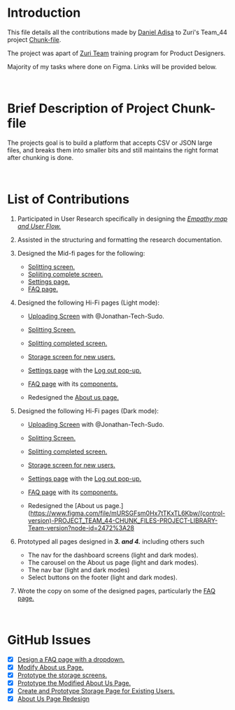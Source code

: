 # Introduction
This file details all the contributions made by [Daniel Adisa](https://github.com/danielbriggz) to Zuri's Team_44 project [Chunk-file](https://github.com/zuri-training/Team-44_Chunk-file).

The project was apart of [Zuri Team](https://github.com/zuri-training) training program for Product Designers. 

Majority of my tasks where done on Figma. Links will be provided below.

<br>

# Brief Description of Project Chunk-file
The projects goal is to build a platform that accepts CSV or JSON large files, and breaks them into smaller bits and still maintains the right format after chunking is done.

<br>

# List of Contributions
1. Participated in User Research specifically in designing the [_Empathy map and User Flow._](https://www.figma.com/file/mURSGFsm0Hx7tTKxTL6Kbw/(control-version)-PROJECT_TEAM_44-CHUNK_FILES-PROJECT-LIBRARY-Team-version?node-id=2477%3A34253)

2. Assisted in the structuring and formatting the research documentation.

3. Designed the Mid-fi pages for the following:
   - [Splitting screen.](https://www.figma.com/file/mURSGFsm0Hx7tTKxTL6Kbw/(control-version)-PROJECT_TEAM_44-CHUNK_FILES-PROJECT-LIBRARY-Team-version?node-id=1859%3A6792)
   - [Spliiting complete screen.](https://www.figma.com/file/mURSGFsm0Hx7tTKxTL6Kbw/(control-version)-PROJECT_TEAM_44-CHUNK_FILES-PROJECT-LIBRARY-Team-version?node-id=1859%3A6798)
   - [Settings page.](https://www.figma.com/file/mURSGFsm0Hx7tTKxTL6Kbw/(control-version)-PROJECT_TEAM_44-CHUNK_FILES-PROJECT-LIBRARY-Team-version?node-id=1859%3A6812)
   - [FAQ page.](https://www.figma.com/file/mURSGFsm0Hx7tTKxTL6Kbw/(control-version)-PROJECT_TEAM_44-CHUNK_FILES-PROJECT-LIBRARY-Team-version?node-id=2043%3A14358) 

4. Designed the following Hi-Fi pages (Light mode):
   - [Uploading Screen](https://www.figma.com/file/mURSGFsm0Hx7tTKxTL6Kbw/(control-version)-PROJECT_TEAM_44-CHUNK_FILES-PROJECT-LIBRARY-Team-version?node-id=2472%3A36136) with @Jonathan-Tech-Sudo.
  
   - [Splitting Screen.](https://www.figma.com/file/mURSGFsm0Hx7tTKxTL6Kbw/(control-version)-PROJECT_TEAM_44-CHUNK_FILES-PROJECT-LIBRARY-Team-version?node-id=2472%3A36538)  

   - [Splitting completed screen.](https://www.figma.com/file/mURSGFsm0Hx7tTKxTL6Kbw/(control-version)-PROJECT_TEAM_44-CHUNK_FILES-PROJECT-LIBRARY-Team-version?node-id=2472%3A36322) 

   - [Storage screen for new users.](https://www.figma.com/file/mURSGFsm0Hx7tTKxTL6Kbw/(control-version)-PROJECT_TEAM_44-CHUNK_FILES-PROJECT-LIBRARY-Team-version?node-id=2472%3A35508)

   - [Settings page](https://www.figma.com/file/mURSGFsm0Hx7tTKxTL6Kbw/(control-version)-PROJECT_TEAM_44-CHUNK_FILES-PROJECT-LIBRARY-Team-version?node-id=2472%3A35820) with the [Log out pop-up.](https://www.figma.com/file/mURSGFsm0Hx7tTKxTL6Kbw/(control-version)-PROJECT_TEAM_44-CHUNK_FILES-PROJECT-LIBRARY-Team-version?node-id=2472%3A35877)

   - [FAQ page](https://www.figma.com/file/mURSGFsm0Hx7tTKxTL6Kbw/(control-version)-PROJECT_TEAM_44-CHUNK_FILES-PROJECT-LIBRARY-Team-version?node-id=2472%3A36555) with its [components.](https://www.figma.com/file/mURSGFsm0Hx7tTKxTL6Kbw/(control-version)-PROJECT_TEAM_44-CHUNK_FILES-PROJECT-LIBRARY-Team-version?node-id=2472%3A36997) 
   
   - Redesigned the [About us page.](https://www.figma.com/file/mURSGFsm0Hx7tTKxTL6Kbw/(control-version)-PROJECT_TEAM_44-CHUNK_FILES-PROJECT-LIBRARY-Team-version?node-id=2472%3A37861)
   
5. Designed the following Hi-Fi pages (Dark mode):
   - [Uploading Screen](https://www.figma.com/file/mURSGFsm0Hx7tTKxTL6Kbw/(control-version)-PROJECT_TEAM_44-CHUNK_FILES-PROJECT-LIBRARY-Team-version?node-id=2472%3A28426) with @Jonathan-Tech-Sudo.
  
   - [Splitting Screen.](https://www.figma.com/file/mURSGFsm0Hx7tTKxTL6Kbw/(control-version)-PROJECT_TEAM_44-CHUNK_FILES-PROJECT-LIBRARY-Team-version?node-id=2472%3A28865)  

   - [Splitting completed screen.](https://www.figma.com/file/mURSGFsm0Hx7tTKxTL6Kbw/(control-version)-PROJECT_TEAM_44-CHUNK_FILES-PROJECT-LIBRARY-Team-version?node-id=2472%3A28871) 

   - [Storage screen for new users.](https://www.figma.com/file/mURSGFsm0Hx7tTKxTL6Kbw/(control-version)-PROJECT_TEAM_44-CHUNK_FILES-PROJECT-LIBRARY-Team-version?node-id=2472%3A28252)

   - [Settings page](https://www.figma.com/file/mURSGFsm0Hx7tTKxTL6Kbw/(control-version)-PROJECT_TEAM_44-CHUNK_FILES-PROJECT-LIBRARY-Team-version?node-id=2472%3A29254) with the [Log out pop-up.](https://www.figma.com/file/mURSGFsm0Hx7tTKxTL6Kbw/(control-version)-PROJECT_TEAM_44-CHUNK_FILES-PROJECT-LIBRARY-Team-version?node-id=2472%3A29305)

   - [FAQ page](https://www.figma.com/file/mURSGFsm0Hx7tTKxTL6Kbw/(control-version)-PROJECT_TEAM_44-CHUNK_FILES-PROJECT-LIBRARY-Team-version?node-id=2472%3A29311) with its [components.](https://www.figma.com/file/mURSGFsm0Hx7tTKxTL6Kbw/(control-version)-PROJECT_TEAM_44-CHUNK_FILES-PROJECT-LIBRARY-Team-version?node-id=2472%3A29752)
   
   - Redesigned the [About us page.](https://www.figma.com/file/mURSGFsm0Hx7tTKxTL6Kbw/(control-version)-PROJECT_TEAM_44-CHUNK_FILES-PROJECT-LIBRARY-Team-version?node-id=2472%3A28

6. Prototyped all pages designed in **_3. and 4._** including others such 
   - The nav for the dashboard screens (light and dark modes).
   - The carousel on the About us page (light and dark modes).
   - The nav bar (light and dark modes)
   - Select buttons on the footer (light and dark modes).

7. Wrote the copy on some of the designed pages, particularly the [FAQ page.](https://www.figma.com/file/mURSGFsm0Hx7tTKxTL6Kbw/(control-version)-PROJECT_TEAM_44-CHUNK_FILES-PROJECT-LIBRARY-Team-version?node-id=2472%3A36555)

<br>

# GitHub Issues

- [x] [Design a FAQ page with a dropdown.](https://github.com/zuri-training/Team-44_Chunk-file/issues/22)
- [x] [Modify About us Page.](https://github.com/zuri-training/Team-44_Chunk-file/issues/35)
- [x] [Prototype the storage screens.](https://github.com/zuri-training/Team-44_Chunk-file/issues/44)
- [x] [Prototype the Modified About Us Page.](https://github.com/zuri-training/Team-44_Chunk-file/issues/50)
- [x] [Create and Prototype Storage Page for Existing Users.](https://github.com/zuri-training/Team-44_Chunk-file/issues/51)
- [x] [About Us Page Redesign](https://github.com/zuri-training/Team-44_Chunk-file/issues/54)